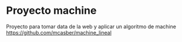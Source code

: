 # Proyecto machine
Proyecto para tomar data de la web y aplicar un algoritmo de machine
https://github.com/mcasber/machine_lineal
